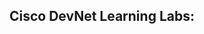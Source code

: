 ## Cisco DevNet Learning Labs: <title for collection of labs>

These self-paced interactive tutorials provide instructions for developers to .... 

Labs are written to be displayed within the [Cisco DevNet Learning Labs system](https://learninglabs.cisco.com).

Contributions are welcome, and we are glad to review changes through pull requests. See [contributing.md](contributing.md) for details.

Once approved, Cisco DevNet reviewers then create a release that is published through our Learning Labs system. 

The goal of these learning labs is to ensure a 'hands-on' learning approach rather than just theory or instructions.

Note that contributions to these learning modules are for public consumption, so you must ensure you have the rights to provide any contributed content.

Write your content in Markdown, and your wording and syntax is reviewed according to the [Cisco Style Guide](http://www-author.cisco.com/c/en/us/td/docs/general/style/guide/Latest/stylegd.html). (Link available on Cisco VPN only.)

#### Publishing Requirements

To create and publish a new lab, you must:
- Add a new folder under labs
- Create a JSON file with the same name as the labs/folder name
- Create markdown files named 1.md, 2.md, and so on, and refer to those files in the JSON file
- Ensure the JSON file contains page titles in addition to file references
- Send a pull request, then get the files commited and merged to `master` by a DevNet reviewer

A DevNet reviewer then creates a release on the repository with the latest `master` and publishes through the admin interface.

#### Editors

You can write Markdown in a plain text editor but there are many desktop and web-based options which allow you to write and preview your work at the same time. We recommend Visual Studio Code [Download](https://code.visualstudio.com/) for a few reasons:
- Lightweight environment for coding (or writing Markdown)
- Available on MAC, Linux or Windows
- Github Client integration
- Great Markdown preview features native in the editor
- Intuitive operation and structure

You can validate a JSON file by using the [online formatter and validator](https://jsonformatter.curiousconcept.com).

## Getting involved

* If you'd like to make contributions, refer to [contributing.md](contributing.md).
* If you're interested in creating a Cisco DevNet Learning Lab, please contact a DevNet administrator for guidance.


